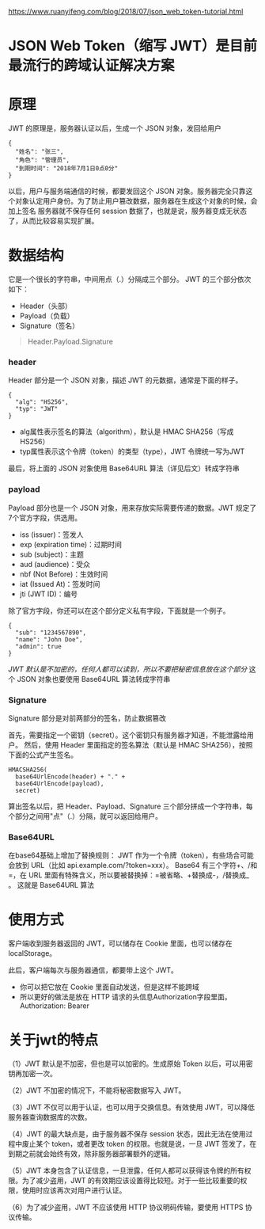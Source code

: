 <https://www.ruanyifeng.com/blog/2018/07/json_web_token-tutorial.html>
# JSON Web Token（缩写 JWT）是目前最流行的跨域认证解决方案

# 原理
JWT 的原理是，服务器认证以后，生成一个 JSON 对象，发回给用户
```
{
  "姓名": "张三",
  "角色": "管理员",
  "到期时间": "2018年7月1日0点0分"
}
```
以后，用户与服务端通信的时候，都要发回这个 JSON 对象。服务器完全只靠这个对象认定用户身份。为了防止用户篡改数据，服务器在生成这个对象的时候，会加上签名
服务器就不保存任何 session 数据了，也就是说，服务器变成无状态了，从而比较容易实现扩展。

# 数据结构
它是一个很长的字符串，中间用点（.）分隔成三个部分。
JWT 的三个部分依次如下：
* Header（头部）
* Payload（负载）
* Signature（签名）
> Header.Payload.Signature

### header
Header 部分是一个 JSON 对象，描述 JWT 的元数据，通常是下面的样子。
```
{
  "alg": "HS256",
  "typ": "JWT"
}
```
* alg属性表示签名的算法（algorithm），默认是 HMAC SHA256（写成 HS256）
* typ属性表示这个令牌（token）的类型（type），JWT 令牌统一写为JWT

最后，将上面的 JSON 对象使用 Base64URL 算法（详见后文）转成字符串

### payload
Payload 部分也是一个 JSON 对象，用来存放实际需要传递的数据。JWT 规定了7个官方字段，供选用。
* iss (issuer)：签发人
* exp (expiration time)：过期时间
* sub (subject)：主题
* aud (audience)：受众
* nbf (Not Before)：生效时间
* iat (Issued At)：签发时间
* jti (JWT ID)：编号

除了官方字段，你还可以在这个部分定义私有字段，下面就是一个例子。
```
{
  "sub": "1234567890",
  "name": "John Doe",
  "admin": true
}
```
*JWT 默认是不加密的，任何人都可以读到，所以不要把秘密信息放在这个部分*
这个 JSON 对象也要使用 Base64URL 算法转成字符串

### Signature
Signature 部分是对前两部分的签名，防止数据篡改

首先，需要指定一个密钥（secret）。这个密钥只有服务器才知道，不能泄露给用户。
然后，使用 Header 里面指定的签名算法（默认是 HMAC SHA256），按照下面的公式产生签名。
```
HMACSHA256(
  base64UrlEncode(header) + "." +
  base64UrlEncode(payload),
  secret)
```
算出签名以后，把 Header、Payload、Signature 三个部分拼成一个字符串，每个部分之间用"点"（.）分隔，就可以返回给用户。

### Base64URL
在base64基础上增加了替换规则：
JWT 作为一个令牌（token），有些场合可能会放到 URL（比如 api.example.com/?token=xxx）。
Base64 有三个字符+、/和=，在 URL 里面有特殊含义，所以要被替换掉：=被省略、+替换成-，/替换成_ 。
这就是 Base64URL 算法

# 使用方式
客户端收到服务器返回的 JWT，可以储存在 Cookie 里面，也可以储存在 localStorage。

此后，客户端每次与服务器通信，都要带上这个 JWT。
* 你可以把它放在 Cookie 里面自动发送，但是这样不能跨域
* 所以更好的做法是放在 HTTP 请求的头信息Authorization字段里面。
Authorization: Bearer <token>

# 关于jwt的特点
（1）JWT 默认是不加密，但也是可以加密的。生成原始 Token 以后，可以用密钥再加密一次。

（2）JWT 不加密的情况下，不能将秘密数据写入 JWT。

（3）JWT 不仅可以用于认证，也可以用于交换信息。有效使用 JWT，可以降低服务器查询数据库的次数。

（4）JWT 的最大缺点是，由于服务器不保存 session 状态，因此无法在使用过程中废止某个 token，或者更改 token 的权限。也就是说，一旦 JWT 签发了，在到期之前就会始终有效，除非服务器部署额外的逻辑。

（5）JWT 本身包含了认证信息，一旦泄露，任何人都可以获得该令牌的所有权限。为了减少盗用，JWT 的有效期应该设置得比较短。对于一些比较重要的权限，使用时应该再次对用户进行认证。

（6）为了减少盗用，JWT 不应该使用 HTTP 协议明码传输，要使用 HTTPS 协议传输。
